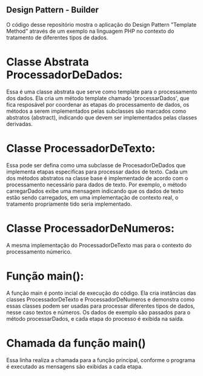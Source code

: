 ## Design Pattern - Builder
O código desse repositório mostra o aplicação do Design Pattern "Template Method" através de um exemplo na linguagem PHP no contexto do tratamento de diferentes tipos de dados.

# Classe Abstrata ProcessadorDeDados:
Essa é uma classe abstrata que serve como template para o processamento dos dados. Ela cria um método template chamado 'processarDados', que fica resposável por coordenar as etapas do processamento de dados, os métodos a serem implementados pelas subclasses são marcados como abstratos (abstract), indicando que devem ser implementados pelas classes derivadas.

# Classe ProcessadorDeTexto:
Essa pode ser defina como uma subclasse de ProcesadorDeDados que implementa etapas especificas para processar dados de texto. Cada um dos métodos abstratos na classe base é implementado de acordo com o processamento necessário para dados de texto. Por exemplo, o método carregarDados exibe uma mensagem indicando que os dados de texto estão sendo carregados, em uma implementação de contexto real, o tratamento propriamente tido seria implementado.

# Classe ProcessadorDeNumeros:
A mesma implementação do ProcessadorDeTexto mas para o contexto do processamento númerico.

# Função main():
A função main é ponto incial de execução do código. Ela cria instâncias das classes ProcessadorDeTexto e ProcessadorDeNumeros e demonstra como essas classes podem ser usadas para processar diferentes tipos de dados, nesse caso textos e números. Os dados de exemplo são passados para o método processarDados, e cada etapa do processo é exibida na saída.

# Chamada da função main()
Essa linha realiza a chamada para a função principal, conforme o programa é executado as mensagens são exibidas a cada etapa.
